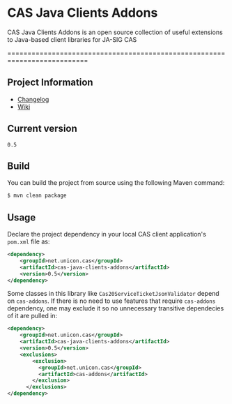 # CAS Java Clients Addons

CAS Java Clients Addons is an open source collection of useful extensions to Java-based client libraries for JA-SIG CAS

==========================================================================

## Project Information

* [Changelog](https://github.com/Unicon/cas-java-clients-addons/blob/master/changelog.md) 
* [Wiki](https://github.com/Unicon/cas-java-clients-addons/wiki)

## Current version
`0.5`

## Build
You can build the project from source using the following Maven command:

```bash
$ mvn clean package
```

## Usage

Declare the project dependency in your local CAS client application's `pom.xml` file as:
```xml
<dependency>
    <groupId>net.unicon.cas</groupId>
    <artifactId>cas-java-clients-addons</artifactId>
    <version>0.5</version>
</dependency>
```

Some classes in this library like `Cas20ServiceTicketJsonValidator` depend on `cas-addons`. If there is no need to use features that require `cas-addons` dependency, one may exclude it so no unnecessary transitive dependecies of it are pulled in:

```xml
<dependency>
    <groupId>net.unicon.cas</groupId>
    <artifactId>cas-java-clients-addons</artifactId>
    <version>0.5</version>
    <exclusions>
        <exclusion>
          <groupId>net.unicon.cas</groupId>
          <artifactId>cas-addons</artifactId>
        </exclusion>
      </exclusions>
</dependency>
```
